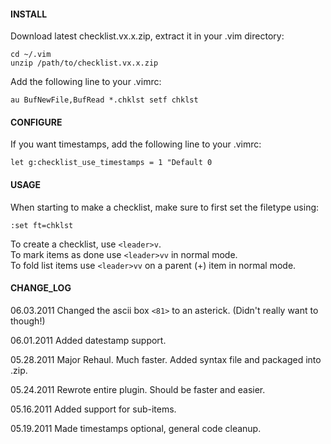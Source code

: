#### INSTALL
Download latest checklist.vx.x.zip, extract it in your .vim directory:

    cd ~/.vim
    unzip /path/to/checklist.vx.x.zip

Add the following line to your .vimrc:

    au BufNewFile,BufRead *.chklst setf chklst 

#### CONFIGURE
If you want timestamps, add the following line to your .vimrc:

    let g:checklist_use_timestamps = 1 "Default 0

#### USAGE
When starting to make a checklist, make sure to first set the filetype using:

    :set ft=chklst

To create a checklist, use `<leader>v`.  
To mark items as done use `<leader>vv` in normal mode.  
To fold list items use `<leader>vv` on a parent (+) item in normal mode.

#### CHANGE_LOG
06.03.2011
  Changed the ascii box `<81>` to an asterick. (Didn't really want to though!)

06.01.2011
  Added datestamp support. 

05.28.2011
  Major Rehaul. Much faster. Added syntax file and packaged into .zip.

05.24.2011
  Rewrote entire plugin. Should be faster and easier.

05.16.2011
  Added sup­port for sub-items.

05.19.2011
  Made timestamps optional, general code cleanup.

